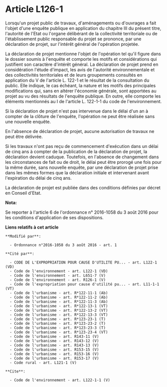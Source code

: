 # Article L126-1

Lorsqu'un projet public de travaux, d'aménagements ou d'ouvrages a fait l'objet d'une enquête publique en application du
chapitre III du présent titre, l'autorité de l'Etat ou l'organe délibérant de la collectivité territoriale ou de
l'établissement public responsable du projet se prononce, par une déclaration de projet, sur l'intérêt général de l'opération
projetée. 

La déclaration de projet mentionne l'objet de l'opération tel qu'il figure dans le dossier soumis à l'enquête et comporte les
motifs et considérations qui justifient son caractère d'intérêt général. La déclaration de projet prend en considération
l'étude d'impact, les avis de l'autorité environnementale et des collectivités territoriales et de leurs groupements
consultés en application du V de l'article L. 122-1 et le résultat de la consultation du public. Elle indique, le cas
échéant, la nature et les motifs des principales modifications qui, sans en altérer l'économie générale, sont apportées au
projet au vu des résultats de l'enquête publique. En outre, elle comporte les éléments mentionnés au I de l'article L.
122-1-1 du code de l'environnement. 

Si la déclaration de projet n'est pas intervenue dans le délai d'un an à compter de la clôture de l'enquête, l'opération ne
peut être réalisée sans une nouvelle enquête. 

En l'absence de déclaration de projet, aucune autorisation de travaux ne peut être délivrée. 

Si les travaux n'ont pas reçu de commencement d'exécution dans un délai de cinq ans à compter de la publication de la
déclaration de projet, la déclaration devient caduque. Toutefois, en l'absence de changement dans les circonstances de fait
ou de droit, le délai peut être prorogé une fois pour la même durée, sans nouvelle enquête, par une déclaration de projet
prise dans les mêmes formes que la déclaration initiale et intervenant avant l'expiration du délai de cinq ans. 

La déclaration de projet est publiée dans des conditions définies par décret en Conseil d'Etat.

**Nota:**

Se reporter à l'article 6 de l'ordonnance n° 2016-1058 du 3 août 2016 pour les conditions d'application de ses dispositions.

**Liens relatifs à cet article**

	**Modifié par**:

	  - Ordonnance n°2016-1058 du 3 août 2016 - art. 1

	**Cité par**:

	  - CODE DE L'EXPROPRIATION POUR CAUSE D'UTILITE PU... - art. L122-1 (VD)
	  - Code de l'environnement - art. L122-1 (VD)
	  - Code de l'environnement - art. L651-7 (V)
	  - Code de l'environnement - art. R126-1 (V)
	  - Code de l'expropriation pour cause d'utilité pu... - art. L11-1-1 (VT)
	  - Code de l'urbanisme - art. R*122-11-1 (Ab)
	  - Code de l'urbanisme - art. R*122-11-2 (Ab)
	  - Code de l'urbanisme - art. R*122-11-3 (Ab)
	  - Code de l'urbanisme - art. R*122-13-1 (VT)
	  - Code de l'urbanisme - art. R*122-13-2 (VT)
	  - Code de l'urbanisme - art. R*122-13-3 (VT)
	  - Code de l'urbanisme - art. R*123-23-1 (T)
	  - Code de l'urbanisme - art. R*123-23-2 (T)
	  - Code de l'urbanisme - art. R*123-23-3 (T)
	  - Code de l'urbanisme - art. R*123-23-4 (VT)
	  - Code de l'urbanisme - art. R143-11 (V)
	  - Code de l'urbanisme - art. R143-12 (V)
	  - Code de l'urbanisme - art. R143-13 (V)
	  - Code de l'urbanisme - art. R153-15 (V)
	  - Code de l'urbanisme - art. R153-16 (V)
	  - Code de l'urbanisme - art. R153-17 (V)
	  - Code rural - art. L121-1 (V)

	**Cite**:

	  - Code de l'environnement - art. L122-1-1 (V)
